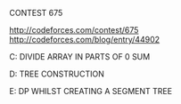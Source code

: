 CONTEST 675

http://codeforces.com/contest/675
http://codeforces.com/blog/entry/44902

C: DIVIDE ARRAY IN PARTS OF 0 SUM

D: TREE CONSTRUCTION

E: DP WHILST CREATING A SEGMENT TREE
